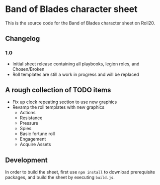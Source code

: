 # Band of Blades character sheet

This is the source code for the Band of Blades character sheet on Roll20.

## Changelog

### 1.0

* Initial sheet release containing all playbooks, legion roles, and
  Chosen/Broken
* Roll templates are still a work in progress and will be replaced

## A rough collection of TODO items

* Fix up clock repeating section to use new graphics
* Revamp the roll templates with new graphics
  * Actions
  * Resistance
  * Pressure
  * Spies
  * Basic fortune roll
  * Engagement
  * Acquire Assets

## Development

In order to build the sheet, first use `npm install` to download prerequisite
packages, and build the sheet by executing `build.js`.
